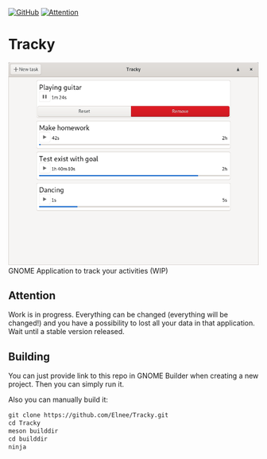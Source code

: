 [![GitHub](https://img.shields.io/github/license/Elnee/Tracky.svg?style=for-the-badge)](https://github.com/Elnee/Tracky/blob/master/COPYING)
[![Attention](https://img.shields.io/badge/PRETTY-RISQUE-blue.svg?style=for-the-badge)](https://github.com/Elnee/Tracky#attention)

# Tracky
![screenshot](https://github.com/Elnee/Tracky/raw/master/data/screenshots/1.png)  
GNOME Application to track your activities (WIP)

## Attention
Work is in progress. Everything can be changed (everything will be changed!) 
and you have a possibility to lost all your data in that application. Wait until a stable version released.

## Building
You can just provide link to this repo in GNOME Builder when creating a new project. Then you can simply run it.

Also you can manually build it:
```
git clone https://github.com/Elnee/Tracky.git
cd Tracky
meson builddir
cd builddir
ninja
```
